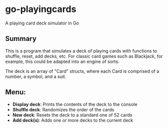 # go-playingcards
A playing card deck simulator in Go

## Summary
This is a program that simulates a deck of playing cards with functions to shuffle, reset, add decks, etc.
For classic card games such as Blackjack, for example, this could be adapted into an engine of sorts.

The deck is an array of "Card" structs, where each Card is comprised of a number, a symbol, and a suit.

Menu:
---
* **Display deck**: Prints the contents of the deck to the console
* **Shuffle deck**: Randomizes the order of the cards
* **New deck**: Resets the deck to a standard one of 52 cards
* **Add deck(s)**: Adds one or more decks to the current deck
